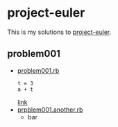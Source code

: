 # project-euler

This is my solutions to [project-euler](https://projecteuler.net/archives).

## problem001

- [problem001.rb](./problem001.rb)
    ```
    t = 3
    a + t
    ```
    [link](https://example.com)
- [prpblem001.another.rb](./problem001.another.rb)
    - bar